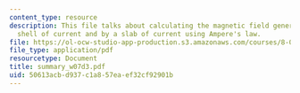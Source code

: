 ```yaml
---
content_type: resource
description: This file talks about calculating the magnetic field generated by a cylindrical
  shell of current and by a slab of current using Ampere's law.
file: https://ol-ocw-studio-app-production.s3.amazonaws.com/courses/8-02-physics-ii-electricity-and-magnetism-spring-2007/50613acbd937c1a857eaef32cf92901b_summary_w07d3.pdf
file_type: application/pdf
resourcetype: Document
title: summary_w07d3.pdf
uid: 50613acb-d937-c1a8-57ea-ef32cf92901b
---
```

